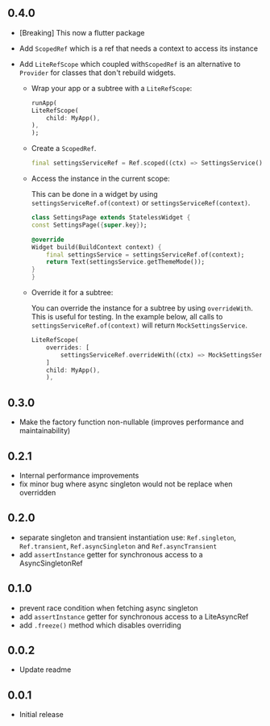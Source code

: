 ## 0.4.0

-   [Breaking] This now a flutter package
-   Add `ScopedRef` which is a ref that needs a context to access its instance
-   Add `LiteRefScope` which coupled with`ScopedRef` is an alternative to `Provider` for classes that don't rebuild widgets.

    -   Wrap your app or a subtree with a `LiteRefScope`:

        ```dart
        runApp(
        LiteRefScope(
            child: MyApp(),
        ),
        );
        ```

    -   Create a `ScopedRef`.

        ```dart
        final settingsServiceRef = Ref.scoped((ctx) => SettingsService());
        ```

    -   Access the instance in the current scope:

        This can be done in a widget by using `settingsServiceRef.of(context)` or `settingsServiceRef(context)`.

        ```dart
        class SettingsPage extends StatelessWidget {
        const SettingsPage({super.key});

        @override
        Widget build(BuildContext context) {
            final settingsService = settingsServiceRef.of(context);
            return Text(settingsService.getThemeMode());
        }
        }
        ```

    -   Override it for a subtree:

        You can override the instance for a subtree by using `overrideWith`. This is useful for testing.
        In the example below, all calls to `settingsServiceRef.of(context)` will return `MockSettingsService`.

        ```dart
        LiteRefScope(
            overrides: [
                settingsServiceRef.overrideWith((ctx) => MockSettingsService()),
            ]
            child: MyApp(),
            ),
        ```

## 0.3.0

-   Make the factory function non-nullable (improves performance and maintainability)

## 0.2.1

-   Internal performance improvements
-   fix minor bug where async singleton would not be replace when overridden

## 0.2.0

-   separate singleton and transient instantiation use: `Ref.singleton`, `Ref.transient`, `Ref.asyncSingleton` and `Ref.asyncTransient`
-   add `assertInstance` getter for synchronous access to a AsyncSingletonRef

## 0.1.0

-   prevent race condition when fetching async singleton
-   add `assertInstance` getter for synchronous access to a LiteAsyncRef
-   add `.freeze()` method which disables overriding

## 0.0.2

-   Update readme

## 0.0.1

-   Initial release
